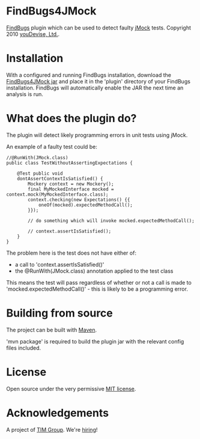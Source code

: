 # FindBugs4JMock #

[FindBugs](http://findbugs.sourceforge.net/) plugin which can be used to detect faulty [jMock](http://www.jmock.org/) tests. Copyright 2010 [youDevise, Ltd.](http://www.youdevise.com).

# Installation #

With a configured and running FindBugs installation, download the [FindBugs4JMock jar](https://github.com/downloads/youdevise/findbugs-jmock/findbugs4jmock-0.1.jar) and place it in the 'plugin' directory of your FindBugs installation. FindBugs will automatically enable the JAR the next time an analysis is run.

# What does the plugin do? #

The plugin will detect likely programming errors in unit tests using jMock. 

An example of a faulty test could be:

    //@RunWith(JMock.class)
    public class TestWithoutAssertingExpectations {
    
        @Test public void
        dontAssertContextIsSatisfied() {
            Mockery context = new Mockery();
            final MyMockedInterface mocked = context.mock(MyMockedInterface.class);
            context.checking(new Expectations() {{
                oneOf(mocked).expectedMethodCall();
            }});
        
            // do something which will invoke mocked.expectedMethodCall();
        
            // context.assertIsSatisfied();
        }
    }
    
The problem here is the test does not have either of:

 * a call to 'context.assertIsSatisfied()'
 * the @RunWith(JMock.class) annotation applied to the test class
	
This means the test will pass regardless of whether or not a call is made to 'mocked.expectedMethodCall()' - this is likely to be a programming error.

# Building from source #

The project can be built with [Maven](http://maven.apache.org/).

'mvn package' is required to build the plugin jar with the relevant config files included.

# License #

Open source under the very permissive [MIT license](https://github.com/youdevise/findbugs-jmock/blob/master/LICENSE).

# Acknowledgements #

A project of [TIM Group](http://www.timgroup.com). We're [hiring](http://www.timgroup.com/careers)!


